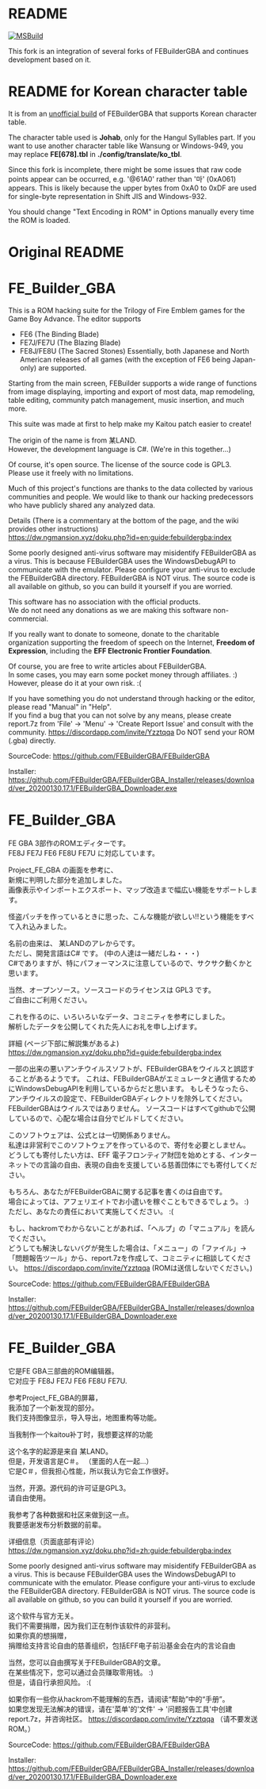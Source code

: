 README
===

[![MSBuild](https://github.com/laqieer/FEBuilderGBA/actions/workflows/msbuild.yml/badge.svg)](https://github.com/laqieer/FEBuilderGBA/actions/workflows/msbuild.yml)

This fork is an integration of several forks of FEBuilderGBA and continues development based on it.

README for Korean character table
===

It is from an [unofficial build](https://github.com/delvier/FEBuilderGBA) of FEBuilderGBA that supports Korean character table.

The character table used is **Johab**, only for the Hangul Syllables part. If you want to use another character table like Wansung or Windows-949, you may replace __FE\[678\].tbl__ in __./config/translate/ko_tbl__.

Since this fork is incomplete, there might be some issues that raw code points appear can be occurred, e.g. '@61A0' rather than '마' (0xA061) appears. This is likely because the upper bytes from 0xA0 to 0xDF are used for single-byte representation in Shift JIS and Windows-932.

You should change "Text Encoding in ROM" in Options manually every time the ROM is loaded.

Original README
===

FE_Builder_GBA
===
This is a ROM hacking suite for the Trilogy of Fire Emblem games for the Game Boy Advance.
The editor supports
 * FE6 (The Binding Blade)
 * FE7J/FE7U (The Blazing Blade)
 * FE8J/FE8U (The Sacred Stones)
Essentially, both Japanese and North American releases of all games (with the exception of FE6 being Japan-only) are supported.

Starting from the main screen, FEBuilder supports a wide range of functions from image displaying, importing and export of most data, map remodeling, table editing, community patch management, music insertion, and much more. 

This suite was made at first to help make my Kaitou patch easier to create!

The origin of the name is from 某LAND.  
However, the development language is C#. (We're in this together...)  

Of course, it's open source.
The license of the source code is GPL3.  
Please use it freely with no limitations.

Much of this project's functions are thanks to the data collected by various communities and people.
We would like to thank our hacking predecessors who have publicly shared any analyzed data. 

Details (There is a commentary at the bottom of the page, and the wiki provides other instructions)  
https://dw.ngmansion.xyz/doku.php?id=en:guide:febuildergba:index

Some poorly designed anti-virus software may misidentify FEBuilderGBA as a virus.
This is because FEBuilderGBA uses the WindowsDebugAPI to communicate with the emulator.
Please configure your anti-virus to exclude the FEBuilderGBA directory.
FEBuilderGBA is NOT virus. 
The source code is all available on github, so you can build it yourself if you are worried.


This software has no association with the official products.  
We do not need any donations as we are making this software non-commercial. 

If you really want to donate to someone, donate to the charitable organization supporting the freedom of speech on the Internet, **Freedom of Expression**, including the **EFF Electronic Frontier Foundation**. 

Of course, you are free to write articles about FEBuilderGBA.  
In some cases, you may earn some pocket money through affiliates. :)  
However, please do it at your own risk. :(  

If you have something you do not understand through hacking or the editor, please read "Manual" in "Help".  
If you find a bug that you can not solve by any means, please create report.7z from 'File' -> 'Menu' -> 'Create Report Issue' and consult with the community.
https://discordapp.com/invite/Yzztqqa
Do NOT send your ROM (.gba) directly.

SourceCode:
https://github.com/FEBuilderGBA/FEBuilderGBA

Installer:
https://github.com/FEBuilderGBA/FEBuilderGBA_Installer/releases/download/ver_20200130.17.1/FEBuilderGBA_Downloader.exe


FE_Builder_GBA
===
FE GBA 3部作のROMエディターです。  
FE8J FE7J FE6 FE8U FE7U に対応しています。  

Project_FE_GBA の画面を参考に、  
新規に判明した部分を追加しました。  
画像表示やインポートエクスポート、マップ改造まで幅広い機能をサポートします。  

怪盗パッチを作っているときに思った、こんな機能が欲しい!!という機能をすべて入れ込みました。  

名前の由来は、 某LANDのアレからです。  
ただし、開発言語はC# です。 (中の人達は一緒だしね・・・)  
C#でありますが、特にパフォーマンスに注意しているので、サクサク動くかと思います。  

当然、オープンソース。ソースコードのライセンスは GPL3 です。  
ご自由にご利用ください。  

これを作るのに、いろいろいなデータ、コミニティを参考にしました。  
解析したデータを公開してくれた先人にお礼を申し上げます。  


詳細 (ページ下部に解説集があるよ)  
https://dw.ngmansion.xyz/doku.php?id=guide:febuildergba:index

一部の出来の悪いアンチウイルスソフトが、FEBuilderGBAをウイルスと誤認することがあるようです。
これは、FEBuilderGBAがエミュレータと通信するためにWindowsDebugAPIを利用しているからだと思います。
もしそうなったら、アンチウイルスの設定で、FEBuilderGBAディレクトリを除外してください。
FEBuilderGBAはウイルスではありません。
ソースコードはすべてgithubで公開しているので、心配な場合は自分でビルドしてください。


このソフトウェアは、公式とは一切関係ありません。  
私達は非営利でこのソフトウェアを作っているので、寄付を必要としません。  
どうしても寄付したい方は、EFF 電子フロンティア財団を始めとする、インターネットでの言論の自由、表現の自由を支援している慈善団体にでも寄付してください。  

もちろん、あなたがFEBuilderGBAに関する記事を書くのは自由です。  
場合によっては、アフェリエイトでお小遣いを稼ぐこともできるでしょう。 :)  
ただし、あなたの責任において実施してください。 :(  

もし、hackromでわからないことがあれば、「ヘルプ」の「マニュアル」を読んでください。  
どうしても解決しないバグが発生した場合は、「メニュー」の「ファイル」->「問題報告ツール」から、report.7zを作成して、コミニティに相談してください。
https://discordapp.com/invite/Yzztqqa
(ROMは送信しないでください。)  

SourceCode:
https://github.com/FEBuilderGBA/FEBuilderGBA

Installer:
https://github.com/FEBuilderGBA/FEBuilderGBA_Installer/releases/download/ver_20200130.17.1/FEBuilderGBA_Downloader.exe


FE_Builder_GBA
===
它是FE GBA三部曲的ROM编辑器。  
它对应于 FE8J FE7J FE6 FE8U FE7U.  

参考Project_FE_GBA的屏幕，  
我添加了一个新发现的部分。  
我们支持图像显示，导入导出，地图重构等功能。  

当我制作一个kaitou补丁时，我想要这样的功能  

这个名字的起源是来自 某LAND。  
但是，开发语言是C＃。 （里面的人在一起...）  
它是C＃，但我担心性能，所以我认为它会工作很好。  

当然，开源。源代码的许可证是GPL3。  
请自由使用。  

我参考了各种数据和社区来做到这一点。  
我要感谢发布分析数据的前辈。  


详细信息（页面底部有评论）  
https://dw.ngmansion.xyz/doku.php?id=zh:guide:febuildergba:index

Some poorly designed anti-virus software may misidentify FEBuilderGBA as a virus.
This is because FEBuilderGBA uses the WindowsDebugAPI to communicate with the emulator.
Please configure your anti-virus to exclude the FEBuilderGBA directory.
FEBuilderGBA is NOT virus. 
The source code is all available on github, so you can build it yourself if you are worried.


这个软件与官方无关。  
我们不需要捐赠，因为我们正在制作该软件的非营利。  
如果你真的想捐赠，  
捐赠给支持言论自由的慈善组织，包括EFF电子前沿基金会在内的言论自由  

当然，您可以自由撰写关于FEBuilderGBA的文章。  
在某些情况下，您可以通过会员赚取零用钱。 :)  
但是，请自行承担风险。 :(  

如果你有一些你从hackrom不能理解的东西，请阅读“帮助”中的“手册”。  
如果您发现无法解决的错误，请在'菜单'的'文件' -> '问题报告工具'中创建report.7z，并咨询社区。
https://discordapp.com/invite/Yzztqqa
（请不要发送ROM。）  

SourceCode:
https://github.com/FEBuilderGBA/FEBuilderGBA

Installer:
https://github.com/FEBuilderGBA/FEBuilderGBA_Installer/releases/download/ver_20200130.17.1/FEBuilderGBA_Downloader.exe
